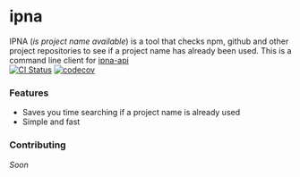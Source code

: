 # ipna
IPNA (_is project name available_) is a tool that checks npm, github and other project repositories to see if a project name has already been used. 
This is a command line client for [ipna-api](https://github.com/laureanray/ipna-api)  
[![CI Status](https://github.com/laureanray/ipna/workflows/ci/badge.svg?branch=main&event=push)](https://github.com/laureanray/ipna/actions?query=workflow%3Aci)
[![codecov](https://codecov.io/gh/laureanray/ipna/branch/main/graph/badge.svg)](https://codecov.io/gh/laureanray/ipna)


### Features
   - Saves you time searching if a project name is already used
   - Simple and fast 

### Contributing
   _Soon_
